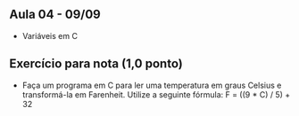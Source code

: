 
## Aula 04 - 09/09

- Variáveis em C


## Exercício para nota (1,0 ponto)

- Faça um programa em C para ler uma temperatura em graus Celsius e transformá-la em Farenheit. Utilize a seguinte fórmula:
F = ((9 * C) / 5) + 32


